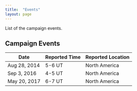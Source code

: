 ```yaml
---
title:  "Events"
layout: page
---
```


List of the campaign events.

## Campaign Events

| Date             | Reported Time | Reported Location |
|------------------|---------------|-------------------|
| Aug 28, 2014     | 5-6 UT        | North America 	   |
| Sep 3, 2016      | 4-5 UT        | North America     |
| May 20, 2017     | 6-7 UT        | North America     |
